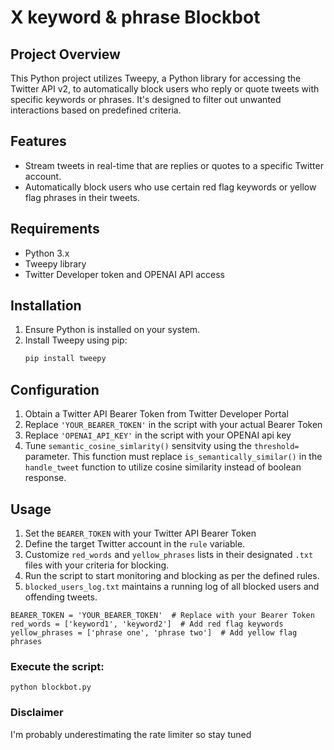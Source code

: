 # X keyword & phrase Blockbot

## Project Overview
This Python project utilizes Tweepy, a Python library for accessing the Twitter API v2, to automatically block users who reply or quote tweets with specific keywords or phrases. It's designed to filter out unwanted interactions based on predefined criteria.

## Features
- Stream tweets in real-time that are replies or quotes to a specific Twitter account.
- Automatically block users who use certain red flag keywords or yellow flag phrases in their tweets.

## Requirements
- Python 3.x
- Tweepy library
- Twitter Developer token and OPENAI API access

## Installation
1. Ensure Python is installed on your system.
2. Install Tweepy using pip:
   ```bash
   pip install tweepy

## Configuration
1. Obtain a Twitter API Bearer Token from Twitter Developer Portal
2. Replace `'YOUR_BEARER_TOKEN'` in the script with your actual Bearer Token
3. Replace `'OPENAI_API_KEY'` in the script with your OPENAI api key
4. Tune `semantic_cosine_simlarity()` sensitvity using the `threshold=` parameter. This function must replace `is_semantically_similar()` in the `handle_tweet` function to utilize cosine similarity instead of boolean response.

## Usage 
1. Set the `BEARER_TOKEN` with your Twitter API Bearer Token
2. Define the target Twitter account in the `rule` variable.
3. Customize `red_words` and `yellow_phrases` lists in their designated `.txt` files with your criteria for blocking.
4. Run the script to start monitoring and blocking as per the defined rules.
5. `blocked_users_log.txt` maintains a running log of all blocked users and offending tweets.

`BEARER_TOKEN = 'YOUR_BEARER_TOKEN'  # Replace with your Bearer Token`
`red_words = ['keyword1', 'keyword2']  # Add red flag keywords`
`yellow_phrases = ['phrase one', 'phrase two']  # Add yellow flag phrases`

### Execute the script:
`python blockbot.py`

### Disclaimer
I'm probably underestimating the rate limiter so stay tuned